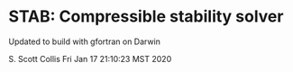 # STAB:  Compressible stability solver

Updated to build with gfortran on Darwin

S. Scott Collis
Fri Jan 17 21:10:23 MST 2020
